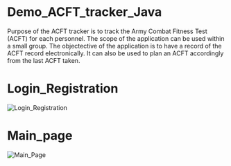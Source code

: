 # Demo_ACFT_tracker_Java
Purpose of the ACFT tracker is to track the Army Combat Fitness Test (ACFT) for each personnel. The scope of the application can be used within a small group. The objectective of the application is to have a record of the ACFT record electronically. It can also be used to plan an ACFT accordingly from the last ACFT taken.

# Login_Registration
![Login_Registration](https://user-images.githubusercontent.com/105179017/200669755-2999fec4-b32d-4eb0-8dc8-f35b0a534e9a.png)

# Main_page
![Main_Page](https://user-images.githubusercontent.com/105179017/200671399-d3669911-4506-4ee4-bf1f-98ffb871e533.png)

